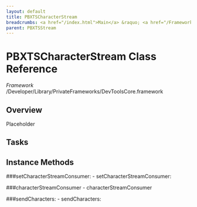 ```yaml
---
layout: default
title: PBXTSCharacterStream
breadcrumbs: <a href="/index.html">Main</a> &raquo; <a href="/Frameworks.html">Framework</a> &raquo; <a href="/Frameworks/DevToolsCore.html">DevToolsCore</a> &raquo; PBXTSCharacterStream
parent: PBXTSStream 
---
```

# PBXTSCharacterStream Class Reference

*Framework* /Developer/Library/PrivateFrameworks/DevToolsCore.framework

## Overview

Placeholder

## Tasks

## Instance Methods

<a name="-setCharacterStreamConsumer:"></a>
###setCharacterStreamConsumer:
    - setCharacterStreamConsumer:

<a name="-characterStreamConsumer"></a>
###characterStreamConsumer
    - characterStreamConsumer

<a name="-sendCharacters:"></a>
###sendCharacters:
    - sendCharacters:

